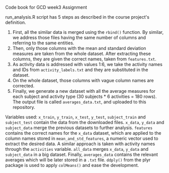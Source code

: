 Code book for GCD week3 Assignment

run_analysis.R script has 5 steps as described in the course project's definition.
1.  First, all the similar data is merged using the `rbind()` function. By similar, we address those files having the same number of columns and referring to the same entities.
2.  Then, only those columns with the mean and standard deviation measures are taken from the whole dataset. After extracting these columns, they are given the correct names, taken from `features.txt`.
3.  As activity data is addressed with values 1:6, we take the activity names and IDs from `activity_labels.txt` and they are substituted in the dataset.
4.  On the whole dataset, those columns with vague column names are corrected.
5.  Finally, we generate a new dataset with all the average measures for each subject and activity type (30 subjects * 6 activities = 180 rows). The output file is called `averages_data.txt`, and uploaded to this repository.

Variables used:
`x_train`, `y_train`, `x_test`, `y_test`, `subject_train` and `subject_test` contain the data from the downloaded files.
`x_data`, `y_data` and `subject_data` merge the previous datasets to further analysis.
`features` contains the correct names for the `x_data` dataset, which are applied to the column names stored in `mean_and_std_features`, a numeric vector used to extract the desired data.
 A similar approach is taken with activity names through the `activities` variable.
 `all_data` merges `x_data`, `y_data` and `subject_data` in a big dataset.
 Finally, `averages_data` contains the relevant averages which will be later stored in a `.txt` file. `ddply()` from the plyr package is used to apply `colMeans()` and ease the development.